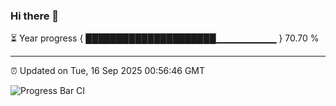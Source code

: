 ### Hi there 👋

⏳ Year progress { █████████████████████▁▁▁▁▁▁▁▁▁ } 70.70 %

---

⏰ Updated on Tue, 16 Sep 2025 00:56:46 GMT

![Progress Bar CI](https://github.com/code-lakshay/GitHub-Actions-Demo/workflows/Progress%20Bar%20CI/badge.svg)

